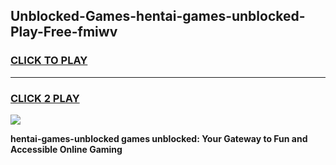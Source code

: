 
## Unblocked-Games-hentai-games-unblocked-Play-Free-fmiwv
<h3>
<a href="https://premium76.site?title=hentai-games-unblocked&ref=23A">CLICK TO PLAY</a></h3>
<hr>

<h3>
<a href="https://premium76.site?title=hentai-games-unblocked&ref=23A">CLICK 2 PLAY</a>
  
</h3>

<a href="https://premium76.site?title=hentai-games-unblocked&ref=23A"><img src="https://clearcache.store/games.png"></a>


**hentai-games-unblocked games unblocked: Your Gateway to Fun and Accessible Online Gaming**
